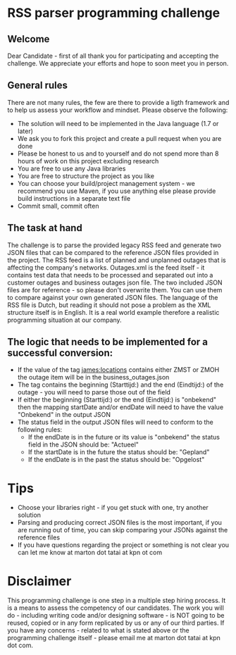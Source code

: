 # RSS parser programming challenge

## Welcome

Dear Candidate - first of all thank you for participating and accepting the challenge. We appreciate your efforts and hope to soon meet you in person.

## General rules

There are not many rules, the few are there to provide a ligth framework and to help us assess your workflow and mindset.
Please observe the following:

- The solution will need to be implemented in the Java language (1.7 or later)
- We ask you to fork this project and create a pull request when you are done
- Please be honest to us and to yourself and do not spend more than 8 hours of work on this project excluding research
- You are free to use any Java libraries
- You are free to structure the project as you like
- You can choose your build/project management system - we recommend you use Maven, if you use anything else please provide build instructions in a separate text file
- Commit small, commit often

## The task at hand

The challenge is to parse the provided legacy RSS feed and generate two JSON files that can be compared to the reference JSON files provided in the project. The RSS feed is a list of planned and unplanned outages that is affecting the company's networks. 
Outages.xml is the feed itself - it contains test data that needs to be processed and separated out into a customer outages and business outages json file. The two included JSON files are for reference - so please don't overwrite them. You can use them to compare against your own generated JSON files. The language of the RSS file is Dutch, but reading it should not pose a problem as the XML structure itself is in English. It is a real world example therefore a realistic programming situation at our company.

## The logic that needs to be implemented for a successful conversion:

- If the value of the tag <james:locations> contains either ZMST or ZMOH the outage item will be in the business_outages.json
- The <description> tag contains the beginning (Starttijd:) and the end (Eindtijd:) of the outage - you will need to parse those out of the field
- If either the beginning (Starttijd:) or the end (Eindtijd:) is "onbekend" then the mapping startDate and/or endDate will need to have the value "Onbekend" in the output JSON
- The status field in the output JSON files will need to conform to the following rules:
    - If the endDate is in the future or its value is "onbekend" the status field in the JSON should be: "Actueel"
    - If the startDate is in the future the status should be: "Gepland"
    - If the endDate is in the past the status should be: "Opgelost"

# Tips

- Choose your libraries right - if you get stuck with one, try another solution
- Parsing and producing correct JSON files is the most important, if you are running out of time, you can skip comparing your JSONs against the reference files
- If you have questions regarding the project or something is not clear you can let me know at marton dot tatai at kpn ot com

# Disclaimer

This programming challenge is one step in a multiple step hiring process. It is a means to assess the competency of our candidates.
The work you will do - including writing code and/or designing software - is NOT going to be reused, copied or in any form replicated by us or any of our third parties.
If you have any concerns - related to what is stated above or the programming challenge itself - please email me at marton dot tatai at kpn dot com.
